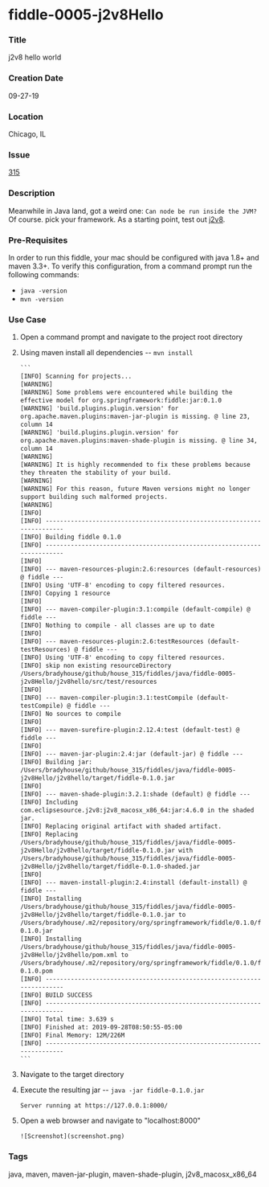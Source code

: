 fiddle-0005-j2v8Hello
======

### Title<a name="title"></a>

j2v8 hello world


### Creation Date<a name="creation-date"></a>

09-27-19


### Location<a name="location"></a>

Chicago, IL


### Issue<a name="issue"></a>

[315](https://github.com/bradyhouse/house/issues/315)


### Description<a name="description"></a>

Meanwhile in Java land, got a weird one: `Can node be run inside the JVM?`  Of course. pick your framework.  As a starting point, test out [j2v8](https://eclipsesource.com/blogs/tutorials/getting-started-with-j2v8/).  


### Pre-Requisites<a name="pre-req">

In order to run this fiddle, your mac should be configured with java 1.8+ and maven 3.3+.  To verify this configuration, from a command prompt run the following 
commands:

*   `java -version`
*   `mvn -version`

### Use Case<a name="use-case"></a>

1.  Open a command prompt and navigate to the project root directory
2.  Using maven install all dependencies -- `mvn install`

        ```
        [INFO] Scanning for projects...
        [WARNING]
        [WARNING] Some problems were encountered while building the effective model for org.springframework:fiddle:jar:0.1.0
        [WARNING] 'build.plugins.plugin.version' for org.apache.maven.plugins:maven-jar-plugin is missing. @ line 23, column 14
        [WARNING] 'build.plugins.plugin.version' for org.apache.maven.plugins:maven-shade-plugin is missing. @ line 34, column 14
        [WARNING]
        [WARNING] It is highly recommended to fix these problems because they threaten the stability of your build.
        [WARNING]
        [WARNING] For this reason, future Maven versions might no longer support building such malformed projects.
        [WARNING]
        [INFO]
        [INFO] ------------------------------------------------------------------------
        [INFO] Building fiddle 0.1.0
        [INFO] ------------------------------------------------------------------------
        [INFO]
        [INFO] --- maven-resources-plugin:2.6:resources (default-resources) @ fiddle ---
        [INFO] Using 'UTF-8' encoding to copy filtered resources.
        [INFO] Copying 1 resource
        [INFO]
        [INFO] --- maven-compiler-plugin:3.1:compile (default-compile) @ fiddle ---
        [INFO] Nothing to compile - all classes are up to date
        [INFO]
        [INFO] --- maven-resources-plugin:2.6:testResources (default-testResources) @ fiddle ---
        [INFO] Using 'UTF-8' encoding to copy filtered resources.
        [INFO] skip non existing resourceDirectory /Users/bradyhouse/github/house_315/fiddles/java/fiddle-0005-j2v8Hello/j2v8hello/src/test/resources
        [INFO]
        [INFO] --- maven-compiler-plugin:3.1:testCompile (default-testCompile) @ fiddle ---
        [INFO] No sources to compile
        [INFO]
        [INFO] --- maven-surefire-plugin:2.12.4:test (default-test) @ fiddle ---
        [INFO]
        [INFO] --- maven-jar-plugin:2.4:jar (default-jar) @ fiddle ---
        [INFO] Building jar: /Users/bradyhouse/github/house_315/fiddles/java/fiddle-0005-j2v8Hello/j2v8hello/target/fiddle-0.1.0.jar
        [INFO]
        [INFO] --- maven-shade-plugin:3.2.1:shade (default) @ fiddle ---
        [INFO] Including com.eclipsesource.j2v8:j2v8_macosx_x86_64:jar:4.6.0 in the shaded jar.
        [INFO] Replacing original artifact with shaded artifact.
        [INFO] Replacing /Users/bradyhouse/github/house_315/fiddles/java/fiddle-0005-j2v8Hello/j2v8hello/target/fiddle-0.1.0.jar with /Users/bradyhouse/github/house_315/fiddles/java/fiddle-0005-j2v8Hello/j2v8hello/target/fiddle-0.1.0-shaded.jar
        [INFO]
        [INFO] --- maven-install-plugin:2.4:install (default-install) @ fiddle ---
        [INFO] Installing /Users/bradyhouse/github/house_315/fiddles/java/fiddle-0005-j2v8Hello/j2v8hello/target/fiddle-0.1.0.jar to /Users/bradyhouse/.m2/repository/org/springframework/fiddle/0.1.0/fiddle-0.1.0.jar
        [INFO] Installing /Users/bradyhouse/github/house_315/fiddles/java/fiddle-0005-j2v8Hello/j2v8hello/pom.xml to /Users/bradyhouse/.m2/repository/org/springframework/fiddle/0.1.0/fiddle-0.1.0.pom
        [INFO] ------------------------------------------------------------------------
        [INFO] BUILD SUCCESS
        [INFO] ------------------------------------------------------------------------
        [INFO] Total time: 3.639 s
        [INFO] Finished at: 2019-09-28T08:50:55-05:00
        [INFO] Final Memory: 12M/226M
        [INFO] ------------------------------------------------------------------------
        ```

3.  Navigate to the target directory
4.  Execute the resulting jar -- `java -jar fiddle-0.1.0.jar`
    
        Server running at https://127.0.0.1:8000/

5.  Open a web browser and navigate to "localhost:8000"

        ![Screenshot](screenshot.png)



### Tags<a name="tags"></a>

java, maven, maven-jar-plugin, maven-shade-plugin, j2v8_macosx_x86_64
